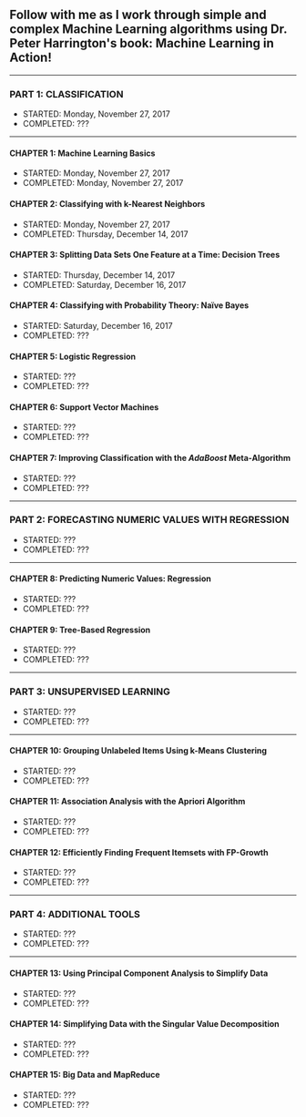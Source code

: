 ## Follow with me as I work through simple and complex Machine Learning algorithms using Dr. Peter Harrington's book: Machine Learning in Action! 

***
### PART 1: CLASSIFICATION
- STARTED: Monday, November 27, 2017
- COMPLETED: ???
***

#### CHAPTER 1: Machine Learning Basics
- STARTED: Monday, November 27, 2017
- COMPLETED: Monday, November 27, 2017

#### CHAPTER 2: Classifying with k-Nearest Neighbors
- STARTED: Monday, November 27, 2017
- COMPLETED: Thursday, December 14, 2017

#### CHAPTER 3: Splitting Data Sets One Feature at a Time: Decision Trees
- STARTED: Thursday, December 14, 2017
- COMPLETED: Saturday, December 16, 2017

#### CHAPTER 4: Classifying with Probability Theory: Naïve Bayes
- STARTED: Saturday, December 16, 2017
- COMPLETED: ???

#### CHAPTER 5: Logistic Regression
- STARTED: ???
- COMPLETED: ???

#### CHAPTER 6: Support Vector Machines
- STARTED: ???
- COMPLETED: ???

#### CHAPTER 7: Improving Classification with the <i>AdaBoost</i> Meta-Algorithm
- STARTED: ???
- COMPLETED: ???

***
### PART 2: FORECASTING NUMERIC VALUES WITH REGRESSION
- STARTED: ???
- COMPLETED: ???
***

#### CHAPTER 8: Predicting Numeric Values: Regression
- STARTED: ???
- COMPLETED: ???

#### CHAPTER 9: Tree-Based Regression
- STARTED: ???
- COMPLETED: ???

***
### PART 3: UNSUPERVISED LEARNING
- STARTED: ???
- COMPLETED: ???
***

#### CHAPTER 10: Grouping Unlabeled Items Using k-Means Clustering
- STARTED: ???
- COMPLETED: ???

#### CHAPTER 11: Association Analysis with the Apriori Algorithm
- STARTED: ???
- COMPLETED: ???

#### CHAPTER 12: Efficiently Finding Frequent Itemsets with FP-Growth
- STARTED: ???
- COMPLETED: ???

***
### PART 4: ADDITIONAL TOOLS
- STARTED: ???
- COMPLETED: ???
***

#### CHAPTER 13: Using Principal Component Analysis to Simplify Data
- STARTED: ???
- COMPLETED: ???

#### CHAPTER 14: Simplifying Data with the Singular Value Decomposition
- STARTED: ???
- COMPLETED: ???

#### CHAPTER 15: Big Data and MapReduce
- STARTED: ???
- COMPLETED: ???